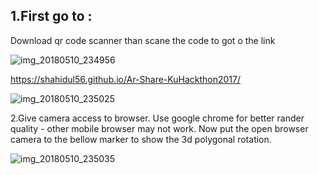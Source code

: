 
1.First go to  :
-----------------

Download qr code scanner than scane the code to got o the link

![img_20180510_234956](https://user-images.githubusercontent.com/11449967/39885059-7f7937ca-54ad-11e8-975e-3eaf8c3bd800.jpg)

https://shahidul56.github.io/Ar-Share-KuHackthon2017/

![img_20180510_235025](https://user-images.githubusercontent.com/11449967/39885054-7ed8c70e-54ad-11e8-9dcd-5326bccba11c.jpg)

2.Give camera access to browser. Use google chrome for better rander quality - other mobile browser may not work.
Now put the open browser camera to the bellow marker to show the 3d polygonal rotation.

![img_20180510_235035](https://user-images.githubusercontent.com/11449967/39885057-7f1de7c6-54ad-11e8-8f19-92f0ccf0654c.jpg)







